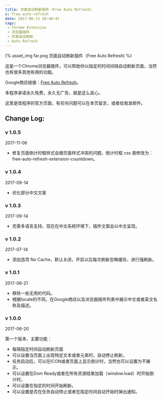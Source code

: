 ```yaml
---
title: 页面自动刷新插件（Free Auto Refresh)
s: free-auto-refresh
date: 2017-06-21 18:48:41
tags:
 - Chrome Extension
 - 浏览器插件
 - 页面自动刷新
 - Auto Refresh
---
```


{% asset_img far.png 页面自动刷新插件（Free Auto Refresh) %}

这是一个Chrome浏览器插件，可以帮助你以指定的时间间隔自动刷新页面，当然也有很多其他有用的功能。

Google商店链接：[Free Auto Refresh](https://chrome.google.com/webstore/detail/free-auto-refresh/lfkfikiejjfhpfbpgfolfkkdjpepmkal)。

本程序承诺永久免费，永久无广告，就是这么良心。

这里是改程序的官方页面，有任何问题可以在本页留言，或者给我发邮件。

## Change Log:

### v 1.0.5

2017-11-06

- 修复页面倒计时框样式会跟页面样式冲突的问题，倒计时框 css 类修改为：free-auto-refresh-extension-countdown。 

### v 1.0.4

2017-09-14

- 优化部分中文文案 

### v 1.0.3

2017-09-14

- 完善多语言支持，现在在中文系统环境下，插件文案会以中文呈现。

### v 1.0.2

2017-07-14

- 添加选项 No Cache，默认关闭，开启以后每次刷新忽略缓存，进行强刷新。

### v 1.0.1

2017-06-21

- 移除一些无用的代码。
- 根据locale的不同，在Google商店以及浏览器插件列表中展示中文或者英文名称及描述。

### v 1.0.0 

2017-06-20

第一个版本，主要功能：

- 每隔指定时间自动刷新页面
- 可以设置当页面上出现特定文本或者元素时，自动停止刷新。
- 任务启动后，可以在ICON或者页面上显示倒计时，当然也可以设置为不展示。
- 可以设置在Dom Ready或者在所有资源结束加载（window.load）时开始倒计时。
- 可以设置在指定的时间开始刷新。
- 可以设置是否在任务自动停止或者在指定时间自动开始时弹出通知。

